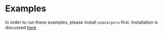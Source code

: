 # Examples
In order to run thexe examples, please install `nimcorpora` first. Installation is discussed [here](../main/README.md#installation)

